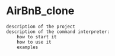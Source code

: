 # AirBnB_clone

    description of the project
    description of the command interpreter:
        how to start it
        how to use it
        examples

